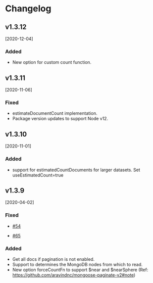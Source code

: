 # Changelog

## v1.3.12

[2020-12-04]

### Added

- New option for custom count function.

## v1.3.11

[2020-11-06]

### Fixed

- estimateDocumentCount implementation.
- Package version updates to support Node v12.

## v1.3.10

[2020-11-01]

### Added

- support for estimatedCountDocuments for larger datasets. Set useEstimatedCount=true

## v1.3.9

[2020-04-02]

### Fixed

- [#54](https://github.com/aravindnc/mongoose-paginate-v2/issues/54)

- [#65](https://github.com/aravindnc/mongoose-paginate-v2/issues/65)

### Added

- Get all docs if pagination is not enabled.
- Support to determines the MongoDB nodes from which to read.
- New option forceCountFn to support $near and $nearSphere (Ref: https://github.com/aravindnc/mongoose-paginate-v2#note)
